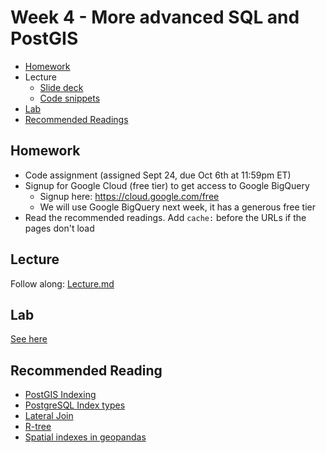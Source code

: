 # Week 4 - More advanced SQL and PostGIS

* [Homework](#Homework)
* Lecture
  * [Slide deck](https://docs.google.com/presentation/d/1f9gCj0j4f_6pPvqb4g99DWti6ftjUacydxZwY8Ipb_o/edit?usp=sharing)
  * [Code snippets](Lecture.md)
* [Lab](Lab.md)
* [Recommended Readings](#recommended-reading)

## Homework

* Code assignment (assigned Sept 24, due Oct 6th at 11:59pm ET)
* Signup for Google Cloud (free tier) to get access to Google BigQuery
  * Signup here: <https://cloud.google.com/free>
  * We will use Google BigQuery next week, it has a generous free tier
* Read the recommended readings. Add `cache:` before the URLs if the pages don't load

## Lecture

Follow along: [Lecture.md](Lecture.md)

## Lab

[See here](Lab.md)


## Recommended Reading

* [PostGIS Indexing](https://postgis.net/workshops/postgis-intro/indexing.html)
* [PostgreSQL Index types](https://www.postgresql.org/docs/12/indexes-types.html)
* [Lateral Join](https://carto.com/blog/lateral-joins/)
* [R-tree](https://en.wikipedia.org/wiki/R-tree)
* [Spatial indexes in geopandas](https://automating-gis-processes.github.io/site/notebooks/L3/spatial_index.html)
